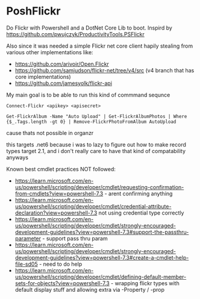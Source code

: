 # PoshFlickr
Do Flickr with Powershell and a DotNet Core Lib to boot.  Inspird by https://github.com/pwujczyk/ProductivityTools.PSFlickr

Also since it was needed a simple Flickr net core client hapily stealing from various other implementations like:
* https://github.com/arivoir/Open.Flickr
* https://github.com/samjudson/flickr-net/tree/v4/src (v4 branch that has core implementations)
* https://github.com/jamesyolk/flickr-api

My main goal is to be able to run this kind of commmand sequnce

```
Connect-Flickr <apikey> <apisecret>

Get-FlickrAlbum -Name "Auto Upload" | Get-FlickrAlbumPhotos | Where {$_.Tags.length -gt 0} | Remove-FlickrPhotoFromAlbum AutoUpload
```

cause thats not possible in organzr

this targets .net6 because i was to lazy to figure out how to make record types target 2.1, and i don't really care to have that kind of compatability anyways


Known best cmdlet practices NOT followed:
* https://learn.microsoft.com/en-us/powershell/scripting/developer/cmdlet/requesting-confirmation-from-cmdlets?view=powershell-7.3 - arent confirming anything
* https://learn.microsoft.com/en-us/powershell/scripting/developer/cmdlet/credential-attribute-declaration?view=powershell-7.3 not using credential type correctly
* https://learn.microsoft.com/en-us/powershell/scripting/developer/cmdlet/strongly-encouraged-development-guidelines?view=powershell-7.3#support-the-passthru-parameter - support pass thru param
* https://learn.microsoft.com/en-us/powershell/scripting/developer/cmdlet/strongly-encouraged-development-guidelines?view=powershell-7.3#create-a-cmdlet-help-file-sd05 - need to do help
* https://learn.microsoft.com/en-us/powershell/scripting/developer/cmdlet/defining-default-member-sets-for-objects?view=powershell-7.3 - wrapping flickr types with default display stuff and allowing extra via -Property / -prop
